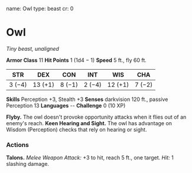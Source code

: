 name: Owl
type: beast
cr: 0

# Owl
_Tiny beast, unaligned_

**Armor Class** 11
**Hit Points** 1 (1d4 − 1)
**Speed** 5 ft., fly 60 ft.

| STR     | DEX     | CON     | INT     | WIS     | CHA     |
|---------|---------|---------|---------|---------|---------|
| 3 (−4)  | 13 (+1) | 8 (−1)  | 2 (−4)  | 12 (+1) | 7 (−2)  |

**Skills** Perception +3, Stealth +3
**Senses** darkvision 120 ft., passive Perception 13
**Languages** --
**Challenge** 0 (10 XP)

**Flyby.** The owl doesn't provoke opportunity attacks when it flies out of an enemy's reach.
**Keen Hearing and Sight.** The owl has advantage on Wisdom (Perception) checks that rely on hearing or sight.

### Actions
**Talons.** _Melee Weapon Attack:_ +3 to hit, reach 5 ft., one target. _Hit:_ 1 slashing damage.
